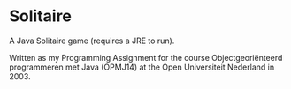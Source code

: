 # Solitaire #

A Java Solitaire game (requires a JRE to run).

Written as my Programming Assignment for the course Objectgeoriënteerd programmeren met Java (OPMJ14) at the Open Universiteit Nederland in 2003.

